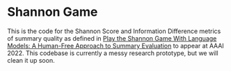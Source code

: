 # Shannon Game
This is the code for the Shannon Score and Information Difference metrics of summary quality as defined in [Play the Shannon Game With Language Models: A Human-Free Approach to Summary Evaluation](https://arxiv.org/abs/2103.10918) to appear at AAAI 2022. This codebase is currently a messy research prototype, but we will clean it up soon.
